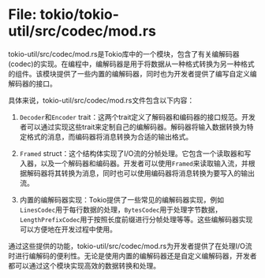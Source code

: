 # File: tokio/tokio-util/src/codec/mod.rs

tokio-util/src/codec/mod.rs是Tokio库中的一个模块，包含了有关编解码器(codec)的实现。在编程中，编解码器是用于将数据从一种格式转换为另一种格式的组件。该模块提供了一些内置的编解码器，同时也为开发者提供了编写自定义编解码器的接口。

具体来说，tokio-util/src/codec/mod.rs文件包含以下内容：

1. `Decoder`和`Encoder` trait：这两个trait定义了解码器和编码器的接口规范。开发者可以通过实现这些trait来定制自己的编解码器。解码器将输入数据转换为特定格式的消息，而编码器将消息转换为合适的输出格式。

2. `Framed` struct：这个结构体实现了I/O流的分帧处理。它包含一个读取器和写入器，以及一个解码器和编码器。开发者可以使用`Framed`来读取输入流，并根据解码器将其转换为消息，同时也可以使用编码器将消息转换为要写入的输出流。

3. 内置的编解码器实现：Tokio提供了一些常见的编解码器实现，例如`LinesCodec`用于每行数据的处理，`BytesCodec`用于处理字节数据，`LengthPrefixCodec`用于按照长度前缀进行分帧处理等等。这些编解码器实现可以方便地在开发过程中使用。

通过这些提供的功能，tokio-util/src/codec/mod.rs为开发者提供了在处理I/O流时进行编解码的便利性。无论是使用内置的编解码器还是自定义编解码器，开发者都可以通过这个模块实现高效的数据转换和处理。

